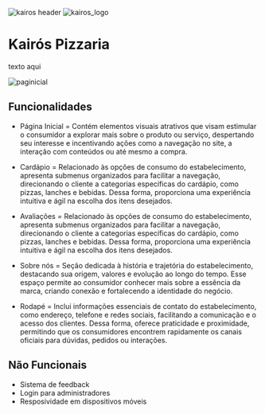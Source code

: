 
![kairos header](https://github.com/user-attachments/assets/c0122ddc-01e0-49b1-b482-8e34070af368)
![kairos_logo](https://github.com/user-attachments/assets/db0f2a37-6fb3-4d18-82d4-9e062c8cf106)



# Kairós Pizzaria

texto aqui



![paginicial](https://github.com/user-attachments/assets/9ac6a3bb-5cc9-4005-95d7-d8ef9461d072)

## Funcionalidades

- Página Inicial = Contém elementos visuais atrativos que visam estimular o consumidor a explorar mais sobre o produto ou serviço, despertando seu interesse e incentivando ações como a navegação no site, a interação com conteúdos ou até mesmo a compra.

- Cardápio = Relacionado às opções de consumo do estabelecimento, apresenta submenus organizados para facilitar a navegação, direcionando o cliente a categorias específicas do cardápio, como pizzas, lanches e bebidas. Dessa forma, proporciona uma experiência intuitiva e ágil na escolha dos itens desejados.

- Avaliações = Relacionado às opções de consumo do estabelecimento, apresenta submenus organizados para facilitar a navegação, direcionando o cliente a categorias específicas do cardápio, como pizzas, lanches e bebidas. Dessa forma, proporciona uma experiência intuitiva e ágil na escolha dos itens desejados.

- Sobre nós = Seção dedicada à história e trajetória do estabelecimento, destacando sua origem, valores e evolução ao longo do tempo. Esse espaço permite ao consumidor conhecer mais sobre a essência da marca, criando conexão e fortalecendo a identidade do negócio.

- Rodapé = Inclui informações essenciais de contato do estabelecimento, como endereço, telefone e redes sociais, facilitando a comunicação e o acesso dos clientes. Dessa forma, oferece praticidade e proximidade, permitindo que os consumidores encontrem rapidamente os canais oficiais para dúvidas, pedidos ou interações.

## Não Funcionais

- Sistema de feedback
- Login para administradores
- Resposividade em dispositivos móveis
